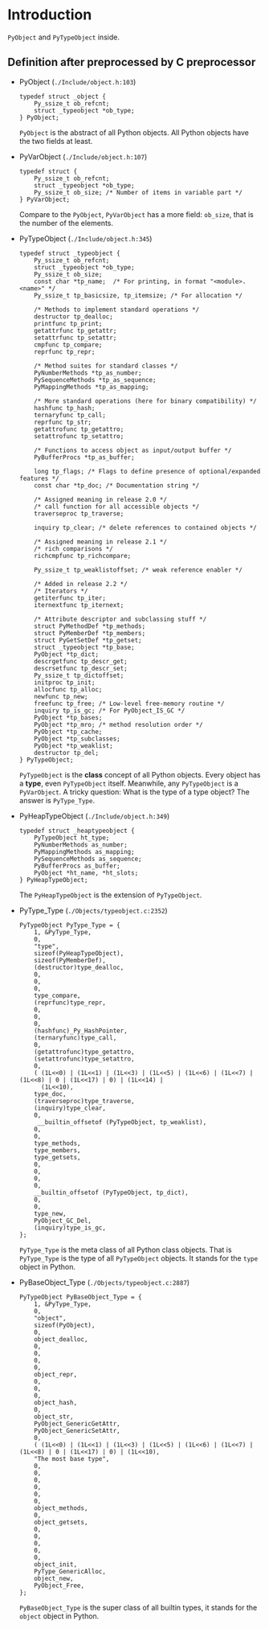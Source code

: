 # Introduction
`PyObject` and `PyTypeObject` inside.

## Definition after preprocessed by C preprocessor

* PyObject (`./Include/object.h:103`)

  ```
  typedef struct _object {
      Py_ssize_t ob_refcnt;
      struct _typeobject *ob_type;
  } PyObject;
  ```
 
  `PyObject` is the abstract of all Python objects. All Python objects have the two fields at least.

* PyVarObject (`./Include/object.h:107`)

  ```
  typedef struct {
      Py_ssize_t ob_refcnt;
      struct _typeobject *ob_type;
      Py_ssize_t ob_size; /* Number of items in variable part */
  } PyVarObject;
  ```

  Compare to the `PyObject`, `PyVarObject` has a more field: `ob_size`, that is the number of the elements.

* PyTypeObject (`./Include/object.h:345`)
  ```
  typedef struct _typeobject {
      Py_ssize_t ob_refcnt;
      struct _typeobject *ob_type;
      Py_ssize_t ob_size;
      const char *tp_name;  /* For printing, in format "<module>.<name>" */
      Py_ssize_t tp_basicsize, tp_itemsize; /* For allocation */

      /* Methods to implement standard operations */
      destructor tp_dealloc;
      printfunc tp_print;
      getattrfunc tp_getattr;
      setattrfunc tp_setattr;
      cmpfunc tp_compare;
      reprfunc tp_repr;

      /* Method suites for standard classes */
      PyNumberMethods *tp_as_number;
      PySequenceMethods *tp_as_sequence;
      PyMappingMethods *tp_as_mapping;

      /* More standard operations (here for binary compatibility) */
      hashfunc tp_hash;
      ternaryfunc tp_call;
      reprfunc tp_str;
      getattrofunc tp_getattro;
      setattrofunc tp_setattro;

      /* Functions to access object as input/output buffer */
      PyBufferProcs *tp_as_buffer;
      
      long tp_flags; /* Flags to define presence of optional/expanded features */
      const char *tp_doc; /* Documentation string */

      /* Assigned meaning in release 2.0 */
      /* call function for all accessible objects */
      traverseproc tp_traverse;

      inquiry tp_clear; /* delete references to contained objects */

      /* Assigned meaning in release 2.1 */
      /* rich comparisons */
      richcmpfunc tp_richcompare;

      Py_ssize_t tp_weaklistoffset; /* weak reference enabler */

      /* Added in release 2.2 */
      /* Iterators */
      getiterfunc tp_iter;
      iternextfunc tp_iternext;

      /* Attribute descriptor and subclassing stuff */
      struct PyMethodDef *tp_methods;
      struct PyMemberDef *tp_members;
      struct PyGetSetDef *tp_getset;
      struct _typeobject *tp_base;
      PyObject *tp_dict;
      descrgetfunc tp_descr_get;
      descrsetfunc tp_descr_set;
      Py_ssize_t tp_dictoffset;
      initproc tp_init;
      allocfunc tp_alloc;
      newfunc tp_new;
      freefunc tp_free; /* Low-level free-memory routine */
      inquiry tp_is_gc; /* For PyObject_IS_GC */
      PyObject *tp_bases;
      PyObject *tp_mro; /* method resolution order */
      PyObject *tp_cache;
      PyObject *tp_subclasses;
      PyObject *tp_weaklist;
      destructor tp_del;
  } PyTypeObject;
  ```
  
  `PyTypeObject` is the **class** concept of all Python objects. Every object has a **type**, even `PyTypeObject` itself. Meanwhile, any `PyTypeObject` is a `PyVarObject`. 
  A tricky question: What is the type of a type object? The answer is `PyType_Type`.

* PyHeapTypeObject (`./Include/object.h:349`)
  ```
  typedef struct _heaptypeobject {
      PyTypeObject ht_type;
      PyNumberMethods as_number;
      PyMappingMethods as_mapping;
      PySequenceMethods as_sequence;
      PyBufferProcs as_buffer;
      PyObject *ht_name, *ht_slots;
  } PyHeapTypeObject;
  ```

  The `PyHeapTypeObject` is the extension of `PyTypeObject`.

* PyType_Type (`./Objects/typeobject.c:2352`)
  ```
  PyTypeObject PyType_Type = {
      1, &PyType_Type,
      0,
      "type",
      sizeof(PyHeapTypeObject),
      sizeof(PyMemberDef),
      (destructor)type_dealloc,
      0,
      0,
      0,
      type_compare,
      (reprfunc)type_repr,
      0,
      0,
      0,
      (hashfunc)_Py_HashPointer,
      (ternaryfunc)type_call,
      0,
      (getattrofunc)type_getattro,
      (setattrofunc)type_setattro,
      0,
      ( (1L<<0) | (1L<<1) | (1L<<3) | (1L<<5) | (1L<<6) | (1L<<7) | (1L<<8) | 0 | (1L<<17) | 0) | (1L<<14) |
        (1L<<10),
      type_doc,
      (traverseproc)type_traverse,
      (inquiry)type_clear,
      0,
       __builtin_offsetof (PyTypeObject, tp_weaklist),
      0,
      0,
      type_methods,
      type_members,
      type_getsets,
      0,
      0,
      0,
      0,
      __builtin_offsetof (PyTypeObject, tp_dict),
      0,
      0,
      type_new,
      PyObject_GC_Del,
      (inquiry)type_is_gc,
  };
  ```
  
  `PyType_Type` is the meta class of all Python class objects. That is `PyType_Type` is the type of all `PyTypeObject` objects. It stands for the `type` object in Python.

* PyBaseObject_Type (`./Objects/typeobject.c:2887`)
  ```
  PyTypeObject PyBaseObject_Type = {
      1, &PyType_Type,
      0,
      "object",
      sizeof(PyObject),
      0,
      object_dealloc,
      0,
      0,
      0,
      0,
      object_repr,
      0,
      0,
      0,
      object_hash,
      0,
      object_str,
      PyObject_GenericGetAttr,
      PyObject_GenericSetAttr,
      0,
      ( (1L<<0) | (1L<<1) | (1L<<3) | (1L<<5) | (1L<<6) | (1L<<7) | (1L<<8) | 0 | (1L<<17) | 0) | (1L<<10),
      "The most base type",
      0,
      0,
      0,
      0,
      0,
      0,
      object_methods,
      0,
      object_getsets,
      0,
      0,
      0,
      0,
      0,
      object_init,
      PyType_GenericAlloc,
      object_new,
      PyObject_Free,
  };
  ```
  `PyBaseObject_Type` is the super class of all builtin types, it stands for the `object` object in Python.
